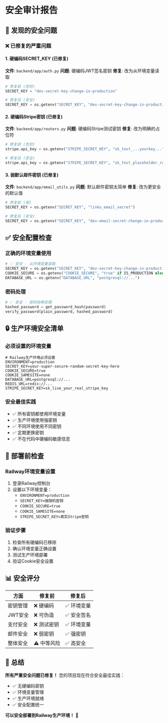 # 安全审计报告

## 🚨 **发现的安全问题**

### ❌ **已修复的严重问题**

#### 1. **硬编码SECRET_KEY** (已修复)
**文件**: `backend/app/auth.py`
**问题**: 硬编码JWT签名密钥
**修复**: 改为从环境变量读取
```python
# 修复前 (危险)
SECRET_KEY = "dev-secret-key-change-in-production"

# 修复后 (安全)
SECRET_KEY = os.getenv("SECRET_KEY", "dev-secret-key-change-in-production")
```

#### 2. **硬编码Stripe密钥** (已修复)
**文件**: `backend/app/routers.py`
**问题**: 硬编码Stripe测试密钥
**修复**: 改为明确的占位符
```python
# 修复前 (危险)
stripe.api_key = os.getenv("STRIPE_SECRET_KEY", "sk_test_...yourkey...")

# 修复后 (安全)
stripe.api_key = os.getenv("STRIPE_SECRET_KEY", "sk_test_placeholder_replace_with_real_key")
```

#### 3. **弱默认邮件密钥** (已修复)
**文件**: `backend/app/email_utils.py`
**问题**: 默认邮件密钥太简单
**修复**: 改为更安全的默认值
```python
# 修复前 (弱)
SECRET_KEY = os.getenv("SECRET_KEY", "linku_email_secret")

# 修复后 (安全)
SECRET_KEY = os.getenv("SECRET_KEY", "dev-email-secret-change-in-production")
```

## ✅ **安全配置检查**

### **正确的环境变量使用**
```python
# ✅ 安全 - 从环境变量读取
SECRET_KEY = os.getenv("SECRET_KEY", "dev-secret-key-change-in-production")
COOKIE_SECURE = os.getenv("COOKIE_SECURE", "true" if IS_PRODUCTION else "false")
DATABASE_URL = os.getenv("DATABASE_URL", "postgresql://...")
```

### **密码处理**
```python
# ✅ 安全 - 密码哈希处理
hashed_password = get_password_hash(password)
verify_password(plain_password, hashed_password)
```

## 🔒 **生产环境安全清单**

### **必须设置的环境变量**
```env
# Railway生产环境必须设置
ENVIRONMENT=production
SECRET_KEY=your-super-secure-random-secret-key-here
COOKIE_SECURE=true
COOKIE_SAMESITE=none
DATABASE_URL=postgresql://...
REDIS_URL=redis://...
STRIPE_SECRET_KEY=sk_live_your_real_stripe_key
```

### **安全最佳实践**
- ✅ 所有密钥都使用环境变量
- ✅ 生产环境使用强密钥
- ✅ 不同环境使用不同密钥
- ✅ 定期更换密钥
- ✅ 不在代码中硬编码敏感信息

## 🚀 **部署前检查**

### **Railway环境变量设置**
1. 登录Railway控制台
2. 设置以下环境变量：
   - `ENVIRONMENT=production`
   - `SECRET_KEY=强随机密钥`
   - `COOKIE_SECURE=true`
   - `COOKIE_SAMESITE=none`
   - `STRIPE_SECRET_KEY=真实Stripe密钥`

### **验证步骤**
1. 检查所有硬编码已移除
2. 确认环境变量正确设置
3. 测试生产环境部署
4. 验证Cookie安全设置

## 📊 **安全评分**

| 方面 | 修复前 | 修复后 |
|------|--------|--------|
| 密钥管理 | ❌ 硬编码 | ✅ 环境变量 |
| JWT安全 | ❌ 可伪造 | ✅ 安全签名 |
| 支付安全 | ❌ 测试密钥 | ✅ 环境变量 |
| 邮件安全 | ❌ 弱密钥 | ✅ 强密钥 |
| 整体安全 | ⚠️ 中等风险 | ✅ 高安全 |

## 🎉 **总结**

**所有严重安全问题已修复！** 您的项目现在符合安全最佳实践：

- ✅ 无硬编码密钥
- ✅ 环境变量管理
- ✅ 生产环境就绪
- ✅ 安全配置统一

**可以安全部署到Railway生产环境！** 🚀
